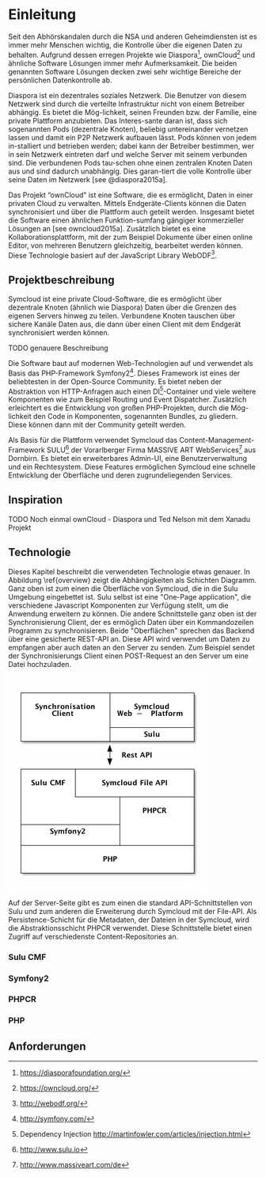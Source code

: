 # Einleitung

Seit den Abhörskandalen durch die NSA und anderen Geheimdiensten ist es immer mehr Menschen wichtig, die Kontrolle über die eigenen Daten zu behalten. Aufgrund dessen erregen Projekte wie Diaspora[^1], ownCloud[^2] und ähnliche Software Lösungen immer mehr Aufmerksamkeit. Die beiden genannten Software Lösungen decken zwei sehr wichtige Bereiche der persönlichen Datenkontrolle ab.

Diaspora ist ein dezentrales soziales Netzwerk. Die Benutzer von diesem Netzwerk sind durch die verteilte Infrastruktur nicht von einem Betreiber abhängig. Es bietet die Mög-lichkeit, seinen Freunden bzw. der Familie, eine private Plattform anzubieten. Das Interes-sante daran ist, dass sich sogenannten Pods (dezentrale Knoten), beliebig untereinander vernetzen lassen und damit ein P2P Netzwerk aufbauen lässt. Pods können von jedem in-stalliert und betrieben werden; dabei kann der Betreiber bestimmen, wer in sein Netzwerk eintreten darf und welche Server mit seinem verbunden sind. Die verbundenen Pods tau-schen ohne einen zentralen Knoten Daten aus und sind dadurch unabhängig. Dies garan-tiert die volle Kontrolle über seine Daten im Netzwerk [see @diaspora2015a].

Das Projekt “ownCloud” ist eine Software, die es ermöglicht, Daten in einer privaten Cloud zu verwalten. Mittels Endgeräte-Clients können die Daten synchronisiert und über die Plattform auch geteilt werden. Insgesamt bietet die Software einen ähnlichen Funktion-sumfang gängiger kommerzieller Lösungen an [see owncloud2015a]. Zusätzlich bietet es eine Kollaborationsplattform, mit der zum Beispiel Dokumente über einen online Editor, von mehreren Benutzern gleichzeitig, bearbeitet werden können. Diese Technologie basiert auf der JavaScript Library WebODF[^3].

## Projektbeschreibung

Symcloud ist eine private Cloud-Software, die es ermöglicht über dezentrale Knoten (ähnlich wie Diaspora) Daten über die Grenzen des eigenen Servers hinweg zu teilen. Verbundene Knoten tauschen über sichere Kanäle Daten aus, die dann über einen Client mit dem Endgerät synchronisiert werden können.

TODO genauere Beschreibung

Die Software baut auf modernen Web-Technologien auf und verwendet als Basis das PHP-Framework Symfony2[^4]. Dieses Framework ist eines der beliebtesten in der Open-Source Community. Es bietet neben der Abstraktion von HTTP-Anfragen auch einen DI[^5]-Container und viele weitere Komponenten wie zum Beispiel Routing und Event Dispatcher. Zusätzlich erleichtert es die Entwicklung von großen PHP-Projekten, durch die Mög-lichkeit den Code in Komponenten, sogenannten Bundles, zu gliedern. Diese können dann mit der Community geteilt werden.

Als Basis für die Plattform verwendet Symcloud das Content-Management-Framework SULU[^6] der Vorarlberger Firma MASSIVE ART WebServices[^7] aus Dornbirn. Es bietet ein erweiterbares Admin-UI, eine Benutzerverwaltung und ein Rechtesystem. Diese Features ermöglichen Symcloud eine schnelle Entwicklung der Oberfläche und deren zugrundeliegenden Services. 

## Inspiration

TODO Noch einmal ownCloud - Diaspora und Ted Nelson mit dem Xanadu Projekt

## Technologie

Dieses Kapitel beschreibt die verwendeten Technologie etwas genauer. In Abbildung \ref{overview} zeigt die Abhängigkeiten als Schichten Diagramm. Ganz oben ist zum einen die Oberfläche von Symcloud, die in die Sulu Umgebung eingebettet ist. Sulu selbst ist eine "One-Page application", die verschiedene Javascript Komponenten zur Verfügung stellt, um die Anwendung erweitern zu können. Die andere Schnittstelle ganz oben ist der Synchronisierung Client, der es ermöglich Daten über ein Kommandozeilen Programm zu synchronisieren. Beide "Oberflächen" sprechen das Backend über eine gesicherte REST-API an. Diese API wird verwendet um Daten zu empfangen aber auch daten an den Server zu senden. Zum Beispiel sendet der Synchronisierungs Client einen POST-Request an den Server um eine Datei hochzuladen.

![Überblick über die Komponenten\label{overview}](diagrams/overview.png)

Auf der Server-Seite gibt es zum einen die standard API-Schnittstellen von Sulu und zum anderen die Erweiterung durch Symcloud mit der File-API. Als Persistence-Schicht für die Metadaten, der Dateien in der Symcloud, wird die Abstraktionsschicht PHPCR verwendet. Diese Schnittstelle bietet einen Zugriff auf verschiedenste Content-Repositories an.


### Sulu CMF


### Symfony2


### PHPCR


### PHP


## Anforderungen



[^1]: <https://diasporafoundation.org/>
[^2]: <https://owncloud.org/>
[^3]: <http://webodf.org/>
[^4]: <http://symfony.com/>
[^5]: Dependency Injection <http://martinfowler.com/articles/injection.html>
[^6]: <http://www.sulu.io>
[^7]: <http://www.massiveart.com/de>
